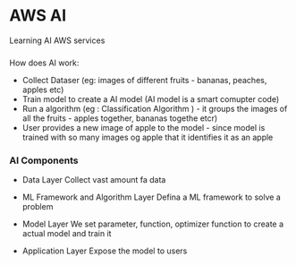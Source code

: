 # AWS AI
Learning AI AWS services

### 

How does AI work:

- Collect Dataser (eg: images of different fruits - bananas, peaches, apples etc)
- Train model to create a AI model (AI model is a smart comupter code)
- Run a algorithm (eg : Classification Algorithm ) - it groups the images of all the fruits - apples together,  bananas togethe etcr)
- User provides a new image of apple to the model - since model is trained with so many images og apple that it identifies it as an apple

### AI Components

- Data Layer
  Collect vast amount fa data
  
- ML Framework and Algorithm Layer
  Defina a ML framework to solve a problem

- Model Layer
  We set parameter, function, optimizer function to create a actual model and train it

- Application Layer
  Expose the model to users  

  
